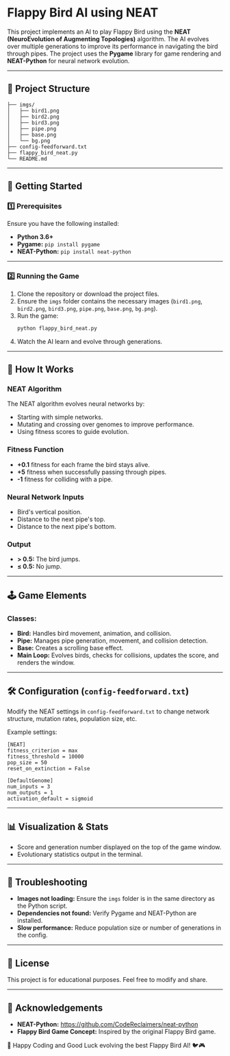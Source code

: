 # Flappy Bird AI using NEAT

This project implements an AI to play Flappy Bird using the **NEAT (NeuroEvolution of Augmenting Topologies)** algorithm. The AI evolves over multiple generations to improve its performance in navigating the bird through pipes. The project uses the **Pygame** library for game rendering and **NEAT-Python** for neural network evolution.

---

## 📂 Project Structure
```
├── imgs/
│   ├── bird1.png
│   ├── bird2.png
│   ├── bird3.png
│   ├── pipe.png
│   ├── base.png
│   └── bg.png
├── config-feedforward.txt
├── flappy_bird_neat.py
└── README.md
```

---

## 🚀 Getting Started

### 1️⃣ Prerequisites
Ensure you have the following installed:
- **Python 3.6+**
- **Pygame:** `pip install pygame`
- **NEAT-Python:** `pip install neat-python`

---

### 2️⃣ Running the Game
1. Clone the repository or download the project files.
2. Ensure the `imgs` folder contains the necessary images (`bird1.png`, `bird2.png`, `bird3.png`, `pipe.png`, `base.png`, `bg.png`).
3. Run the game:
   ```bash
   python flappy_bird_neat.py
   ```
4. Watch the AI learn and evolve through generations.

---

## 🧠 How It Works
### NEAT Algorithm
The NEAT algorithm evolves neural networks by:
- Starting with simple networks.
- Mutating and crossing over genomes to improve performance.
- Using fitness scores to guide evolution.

### Fitness Function
- **+0.1** fitness for each frame the bird stays alive.
- **+5** fitness when successfully passing through pipes.
- **-1** fitness for colliding with a pipe.

### Neural Network Inputs
- Bird's vertical position.
- Distance to the next pipe's top.
- Distance to the next pipe's bottom.

### Output
- **> 0.5:** The bird jumps.
- **≤ 0.5:** No jump.

---

## 🕹️ Game Elements
### Classes:
- **Bird:** Handles bird movement, animation, and collision.
- **Pipe:** Manages pipe generation, movement, and collision detection.
- **Base:** Creates a scrolling base effect.
- **Main Loop:** Evolves birds, checks for collisions, updates the score, and renders the window.

---

## 🛠️ Configuration (`config-feedforward.txt`)
Modify the NEAT settings in `config-feedforward.txt` to change network structure, mutation rates, population size, etc.

Example settings:
```
[NEAT]
fitness_criterion = max
fitness_threshold = 10000
pop_size = 50
reset_on_extinction = False

[DefaultGenome]
num_inputs = 3
num_outputs = 1
activation_default = sigmoid
```

---

## 📊 Visualization & Stats
- Score and generation number displayed on the top of the game window.
- Evolutionary statistics output in the terminal.

---

## 🐞 Troubleshooting
- **Images not loading:** Ensure the `imgs` folder is in the same directory as the Python script.
- **Dependencies not found:** Verify Pygame and NEAT-Python are installed.
- **Slow performance:** Reduce population size or number of generations in the config.

---

## 📃 License
This project is for educational purposes. Feel free to modify and share.

---

## 🙌 Acknowledgements
- **NEAT-Python:** https://github.com/CodeReclaimers/neat-python
- **Flappy Bird Game Concept:** Inspired by the original Flappy Bird game.

🚀 Happy Coding and Good Luck evolving the best Flappy Bird AI! 🐦🎮

